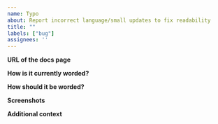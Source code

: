 ```yaml
---
name: Typo
about: Report incorrect language/small updates to fix readability
title: ""
labels: ["bug"]
assignees: ''
---
```


**URL of the docs page**
<!--The URL(s) on docs.radapp.io where the typo occurs-->

**How is it currently worded?**
<!--Please copy and paste the sentence where the typo occurs-->

**How should it be worded?**
<!--Please correct the sentence-->

**Screenshots**
<!--If applicable, add screenshots to help explain your problem-->

**Additional context**
<!--Add any other context about the problem here-->